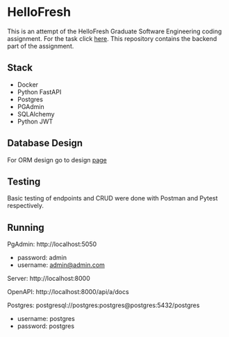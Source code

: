 # HelloFresh

This is an attempt of the HelloFresh Graduate Software Engineering coding assignment. For the task click [here](https://github.com/hello-abhishek/hf-take-home-programming-challenges). This repository contains the backend part of the assignment.


## Stack

* Docker
* Python FastAPI
* Postgres
* PGAdmin
* SQLAlchemy
* Python JWT


## Database Design

For ORM design go to design [page](/design.md)

## Testing

Basic testing of endpoints and CRUD were done with Postman and Pytest respectively.


## Running

PgAdmin: http://localhost:5050

 * password: admin
 * username: admin@admin.com

Server: http://localhost:8000

OpenAPI: http://localhost:8000/api/a/docs

Postgres: postgresql://postgres:postgres@postgres:5432/postgres

* username: postgres
* password: postgres

